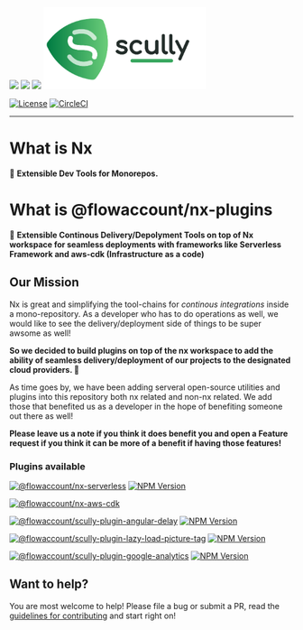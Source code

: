 <p float="left">
<img src="https://raw.githubusercontent.com/nrwl/nx/master/nx-logo.png" height="100">
<img src="https://angular.io/assets/images/logos/angular/angular.svg" height="145">
<!-- <img src="https://angular.io/generated/images/marketing/concept-icons/universal.png" height="120"> -->
<img src="https://upload.wikimedia.org/wikipedia/commons/d/d9/Node.js_logo.svg" height="145">
<img src="https://raw.githubusercontent.com/scullyio/scully/main/assets/logos/PNG/scullyio-logo.png" height="145">
</p>

<div align="left">

[![License](https://img.shields.io/npm/l/@flowaccount/nx-serverless.svg?style=flat-square)]()
[![CircleCI](https://circleci.com/gh/flowaccount/nx-plugins.svg?style=svg)](https://circleci.com/gh/flowaccount/nx-plugins)

<hr>

# What is Nx

🔎 **Extensible Dev Tools for Monorepos.**

# What is @flowaccount/nx-plugins

🔎 **Extensible Continous Delivery/Depolyment Tools on top of Nx workspace for seamless deployments with frameworks like Serverless Framework and aws-cdk (Infrastructure as a code)**

## Our Mission

Nx is great and simplifying the tool-chains for _continous integrations_ inside a mono-repository. As a developer who has to do operations as well, we would like to see the delivery/deployment side of things to be super awsome as well!

**So we decided to build plugins on top of the nx workspace to add the ability of seamless delivery/deployment of our projects to the designated cloud providers. :metal:**

As time goes by, we have been adding serveral open-source utilities and plugins into this repository both nx related and non-nx related. We add those that benefited us as a developer in the hope of benefiting someone out there as well!

**Please leave us a note if you think it does benefit you and open a Feature request if you think it can be more of a benefit if having those features!**

### Plugins available

[![@flowaccount/nx-serverless](https://img.shields.io/badge/%40flowaccount-nx--serverless-blue)](https://github.com/flowaccount/nx-plugins/tree/master/libs/nx-serverless)
[![NPM Version](https://badge.fury.io/js/%40flowaccount%2Fnx-serverless.svg)](https://www.npmjs.com/@flowaccount/nx-serverless)

[![@flowaccount/nx-aws-cdk](https://img.shields.io/badge/%40flowaccount-nx--aws--cdk-blue)](https://github.com/flowaccount/nx-plugins/tree/master/libs/nx-aws-cdk)

[![@flowaccount/scully-plugin-angular-delay](https://img.shields.io/badge/%40flowaccount-scully--plugin--angular--delay-blue)](https://github.com/flowaccount/nx-plugins/tree/master/libs/scully-plugin-angular-delay)
[![NPM Version](https://badge.fury.io/js/%40flowaccount%2Fscully-plugin-angular-delay.svg)](https://www.npmjs.com/@flowaccount/scully-plugin-angular-delay)

[![@flowaccount/scully-plugin-lazy-load-picture-tag](https://img.shields.io/badge/%40flowaccount-scully--plugin--lazy--load--picture--tag-blue)](https://github.com/flowaccount/nx-plugins/tree/master/libs/scully-plugin-lazy-load-picture-tag)
[![NPM Version](https://badge.fury.io/js/%40flowaccount%2Fscully-plugin-lazy-load-picture-tag.svg)](https://www.npmjs.com/@flowaccount/scully-plugin-lazy-load-picture-tag)

[![@flowaccount/scully-plugin-google-analytics](https://img.shields.io/badge/%40flowaccount-scully--plugin--google--analytics-blue)](https://github.com/flowaccount/nx-plugins/tree/master/libs/scully-plugin-google-analytics)
[![NPM Version](https://badge.fury.io/js/%40flowaccount%2Fscully-plugin-google-analytics.svg)](https://www.npmjs.com/@flowaccount/scully-plugin-google-analytics)

## Want to help?

You are most welcome to help! Please file a bug or submit a PR, read the [guidelines for contributing](https://github.com/flowaccount/nx-plugins/blob/master/CONTRIBUTING.md) and start right on!
